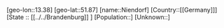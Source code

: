 ﻿---
location: [51.87,13.38]
mapzoom: [7,12] 
mapmarker: city 
type: City
tags:
- geo/City


SpocWebEntityId: 32912
isDeleted: false
confidential: public

---
[geo-lon::13.38]
[geo-lat::51.87]
[name::Niendorf]
[Country::[[Germany]]]
[State :: [[../../Brandenburg]] ]
[Population::]
[Unknown::]

